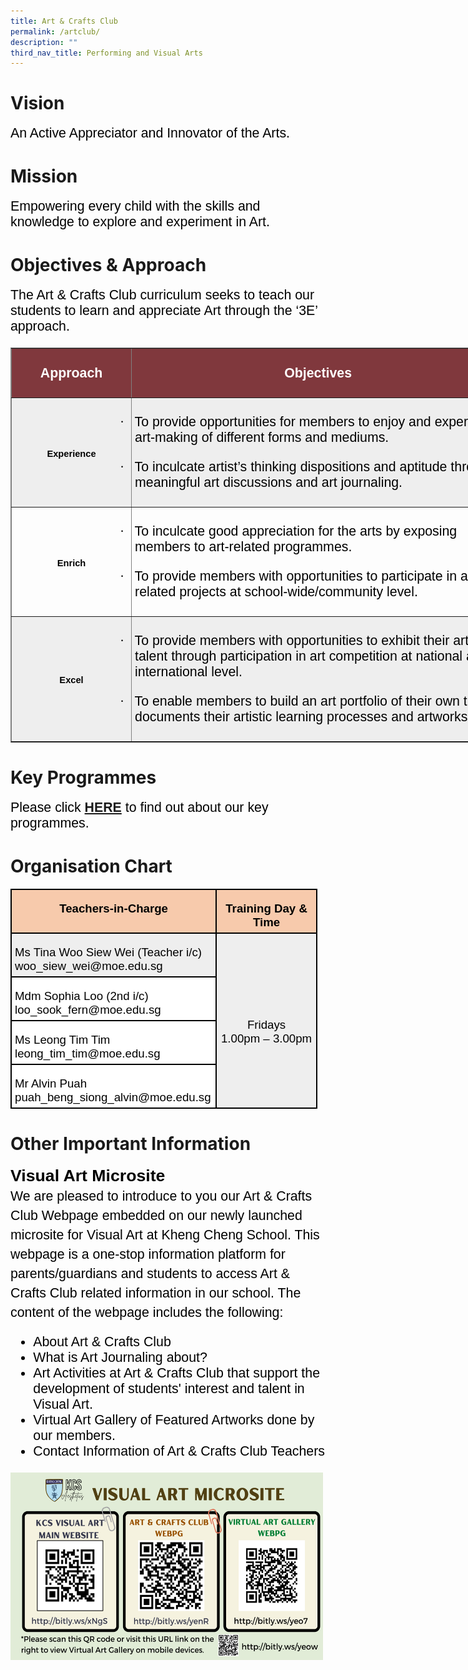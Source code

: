 ```yaml
---
title: Art & Crafts Club
permalink: /artclub/
description: ""
third_nav_title: Performing and Visual Arts
---
```

# Vision
<span style="font-size:16.0pt;font-family:Arial;color:black">An Active Appreciator and Innovator of the Arts.
	

# Mission
<span style="font-size:16.0pt;font-family:Arial;color:black">Empowering every child with the skills and knowledge to explore and experiment in Art.

# Objectives &amp; Approach
<span style="font-size:16.0pt;font-family:Arial;color:black">The Art &amp; Crafts Club curriculum seeks to teach our students to learn and appreciate Art through the ‘3E’ approach.

<span style="font-size:16.0pt;font-family:Arial;color:black">
<table class="MsoNormalTable" border="1" cellspacing="3" cellpadding="0" width="792" style="width:594.15pt;mso-cellspacing:1.5pt;mso-yfti-tbllook:1184"><tbody><tr style="mso-yfti-irow:0;mso-yfti-firstrow:yes;height:14.2pt"><td width="184" style="width:138.05pt;background:#80383D;padding:3.75pt 3.75pt 3.75pt 3.75pt;
  height:14.2pt"><p class="MsoNormal" align="center" style="text-align:center"><b><span style="font-family:&quot;Calibri&quot;,sans-serif;color:white;mso-themecolor:background1">Approach</span></b></p></td><td width="602" style="width:451.6pt;background:#80383D;padding:3.75pt 3.75pt 3.75pt 3.75pt;
  height:14.2pt"><p class="MsoNormal" align="center" style="text-align:center"><b><span style="font-family:&quot;Calibri&quot;,sans-serif;color:white;mso-themecolor:background1">Objectives</span></b></p></td></tr><tr style="mso-yfti-irow:1;height:70.7pt"><td width="184" style="width:138.05pt;background:#EEEEEE;padding:3.75pt 3.75pt 3.75pt 3.75pt;
  height:70.7pt"><p class="MsoNormal" align="center" style="text-align:center"><b><span style="font-size:11.0pt;font-family:&quot;Calibri&quot;,sans-serif;mso-ascii-theme-font:
  minor-latin;mso-hansi-theme-font:minor-latin;mso-bidi-theme-font:minor-latin;
  color:black;mso-color-alt:windowtext">Experience</span></b><b><span style="font-size:11.0pt;font-family:&quot;Calibri&quot;,sans-serif;mso-ascii-theme-font:
  minor-latin;mso-hansi-theme-font:minor-latin;mso-bidi-theme-font:minor-latin;
  color:windowtext;mso-color-alt:windowtext"></span></b></p></td><td width="602" valign="top" style="width:451.6pt;background:#EEEEEE;padding:
  3.75pt 3.75pt 3.75pt 3.75pt;height:70.7pt"><p class="MsoListParagraphCxSpFirst" style="text-indent:-.25in;mso-list:l1 level1 lfo4"><span style="font-family:Symbol;mso-fareast-font-family:Symbol;mso-bidi-font-family:
  Symbol;color:windowtext;mso-color-alt:windowtext"><span style="mso-list:Ignore">·<span style="font:7.0pt &quot;Times New Roman&quot;">&nbsp;&nbsp;&nbsp;&nbsp;&nbsp;&nbsp; </span></span></span><span style="font-family:&quot;Calibri&quot;,sans-serif;mso-ascii-theme-font:minor-latin;
  mso-hansi-theme-font:minor-latin;mso-bidi-theme-font:minor-latin;color:black;
  mso-color-alt:windowtext">To provide opportunities for members to enjoy and experience art-making of different forms and mediums.</span><span style="font-family:&quot;Calibri&quot;,sans-serif;mso-ascii-theme-font:minor-latin;
  mso-hansi-theme-font:minor-latin;mso-bidi-theme-font:minor-latin;color:windowtext;
  mso-color-alt:windowtext"></span></p><p class="MsoListParagraphCxSpLast" style="text-indent:-.25in;mso-list:l2 level1 lfo1"><span style="font-family:Symbol;mso-fareast-font-family:Symbol;mso-bidi-font-family:
  Symbol;color:windowtext;mso-color-alt:windowtext"><span style="mso-list:Ignore">·<span style="font:7.0pt &quot;Times New Roman&quot;">&nbsp;&nbsp;&nbsp;&nbsp;&nbsp;&nbsp; </span></span></span><span style="font-family:&quot;Calibri&quot;,sans-serif;mso-ascii-theme-font:minor-latin;
  mso-hansi-theme-font:minor-latin;mso-bidi-theme-font:minor-latin;color:black;
  mso-color-alt:windowtext">To inculcate artist’s thinking dispositions and aptitude through meaningful art discussions and art journaling.</span><span style="font-family:&quot;Calibri&quot;,sans-serif;mso-ascii-theme-font:minor-latin;
  mso-hansi-theme-font:minor-latin;mso-bidi-theme-font:minor-latin;color:windowtext;
  mso-color-alt:windowtext;background:white"></span></p></td></tr><tr style="mso-yfti-irow:2;height:56.45pt"><td width="184" style="width:138.05pt;padding:3.75pt 3.75pt 3.75pt 3.75pt;
  height:56.45pt"><p class="MsoNormal" align="center" style="text-align:center"><b><span style="font-size:11.0pt;font-family:&quot;Calibri&quot;,sans-serif;mso-ascii-theme-font:
  minor-latin;mso-hansi-theme-font:minor-latin;mso-bidi-theme-font:minor-latin;
  color:windowtext">Enrich</span></b></p></td><td width="602" valign="top" style="width:451.6pt;padding:3.75pt 3.75pt 3.75pt 3.75pt;
  height:56.45pt"><p class="MsoListParagraphCxSpFirst" style="text-indent:-.25in;mso-list:l0 level1 lfo2"><span style="font-family:Symbol;mso-fareast-font-family:Symbol;mso-bidi-font-family:
  Symbol;color:windowtext"><span style="mso-list:Ignore">·<span style="font:7.0pt &quot;Times New Roman&quot;">&nbsp;&nbsp;&nbsp;&nbsp;&nbsp;&nbsp; </span></span></span><span style="font-family:&quot;Calibri&quot;,sans-serif;mso-ascii-theme-font:minor-latin;
  mso-hansi-theme-font:minor-latin;mso-bidi-theme-font:minor-latin;color:windowtext">To inculcate good appreciation for the arts by exposing members to art-related programmes.</span></p><p class="MsoListParagraphCxSpLast" style="text-indent:-.25in;mso-list:l0 level1 lfo2"><span style="font-family:Symbol;mso-fareast-font-family:Symbol;mso-bidi-font-family:
  Symbol;color:windowtext"><span style="mso-list:Ignore">·<span style="font:7.0pt &quot;Times New Roman&quot;">&nbsp;&nbsp;&nbsp;&nbsp;&nbsp;&nbsp; </span></span></span><span style="font-family:&quot;Calibri&quot;,sans-serif;mso-ascii-theme-font:minor-latin;
  mso-hansi-theme-font:minor-latin;mso-bidi-theme-font:minor-latin;color:windowtext">To provide members with opportunities to participate in art-related projects at school-wide/community level.<span style="mso-spacerun:yes">&nbsp;</span></span></p></td></tr><tr style="mso-yfti-irow:3;mso-yfti-lastrow:yes;height:65.85pt"><td width="184" style="width:138.05pt;background:#EEEEEE;padding:3.75pt 3.75pt 3.75pt 3.75pt;
  height:65.85pt"><p class="MsoNormal" align="center" style="text-align:center"><b><span style="font-size:11.0pt;font-family:&quot;Calibri&quot;,sans-serif;mso-ascii-theme-font:
  minor-latin;mso-hansi-theme-font:minor-latin;mso-bidi-theme-font:minor-latin;
  color:black;mso-color-alt:windowtext">Excel</span></b><b><span style="font-size:11.0pt;font-family:&quot;Calibri&quot;,sans-serif;mso-ascii-theme-font:
  minor-latin;mso-hansi-theme-font:minor-latin;mso-bidi-theme-font:minor-latin;
  color:windowtext;mso-color-alt:windowtext"></span></b></p></td><td width="602" valign="top" style="width:451.6pt;background:#EEEEEE;padding:
  3.75pt 3.75pt 3.75pt 3.75pt;height:65.85pt"><p class="MsoListParagraphCxSpFirst" style="text-indent:-.25in;mso-list:l3 level1 lfo3"><span style="font-family:Symbol;mso-fareast-font-family:Symbol;mso-bidi-font-family:
  Symbol;color:windowtext;mso-color-alt:windowtext"><span style="mso-list:Ignore">·<span style="font:7.0pt &quot;Times New Roman&quot;">&nbsp;&nbsp;&nbsp;&nbsp;&nbsp;&nbsp; </span></span></span><span style="font-family:&quot;Calibri&quot;,sans-serif;mso-ascii-theme-font:minor-latin;
  mso-hansi-theme-font:minor-latin;mso-bidi-theme-font:minor-latin;color:black;
  mso-color-alt:windowtext">To provide members with opportunities to exhibit their artistic talent through participation in art competition at national and international level.</span><span style="font-family:&quot;Calibri&quot;,sans-serif;
  mso-ascii-theme-font:minor-latin;mso-hansi-theme-font:minor-latin;mso-bidi-theme-font:
  minor-latin;color:windowtext;mso-color-alt:windowtext"></span></p><p class="MsoListParagraphCxSpLast" style="text-indent:-.25in;mso-list:l3 level1 lfo3"><span style="font-family:Symbol;mso-fareast-font-family:Symbol;mso-bidi-font-family:
  Symbol;color:windowtext;mso-color-alt:windowtext"><span style="mso-list:Ignore">·<span style="font:7.0pt &quot;Times New Roman&quot;">&nbsp;&nbsp;&nbsp;&nbsp;&nbsp;&nbsp; </span></span></span><span style="font-family:&quot;Calibri&quot;,sans-serif;mso-ascii-theme-font:minor-latin;
  mso-hansi-theme-font:minor-latin;mso-bidi-theme-font:minor-latin;color:black;
  mso-color-alt:windowtext">To enable members to build an art portfolio of their own that documents their artistic learning processes and artworks.</span><span style="font-family:&quot;Calibri&quot;,sans-serif;mso-ascii-theme-font:minor-latin;
  mso-hansi-theme-font:minor-latin;mso-bidi-theme-font:minor-latin;color:windowtext;
  mso-color-alt:windowtext"></span></p></td></tr></tbody></table>
</span></span></span></span>

# Key Programmes
<span style="font-size:16.0pt;font-family:Arial;color:black"> Please click <a target="_Blank" href="http://bitly.ws/yenR"><b>HERE</b></a> to find out about our key programmes.
	
# Organisation Chart

<table style="width:368.25pt;background:white;border-collapse:collapse;border:none;
 mso-border-alt:solid windowtext 1.5pt;mso-yfti-tbllook:1184;mso-border-insideh:
 1.5pt solid windowtext;mso-border-insidev:1.5pt solid windowtext" width="491" cellpadding="0" cellspacing="0" border="1" class="MsoNormalTable"><tbody><tr style="mso-yfti-irow:0;mso-yfti-firstrow:yes;height:9.5pt"><td style="width:237.75pt;border:solid windowtext 1.5pt;
  background:#F7CAAC;mso-background-themecolor:accent2;mso-background-themetint:
  102;padding:3.75pt 3.75pt 3.75pt 3.75pt;height:9.5pt" valign="top" width="317"><p style="margin-bottom:0in;text-align:center;
  line-height:normal" align="center" class="MsoNormal"><b><span style="font-size:14.0pt;font-family:&quot;Arial&quot;,sans-serif;
  mso-fareast-font-family:&quot;Times New Roman&quot;;color:black">Teachers-in-Charge</span></b></p></td><td style="width:130.5pt;border:solid windowtext 1.5pt;
  border-left:none;mso-border-left-alt:solid windowtext 1.5pt;background:#F7CAAC;
  mso-background-themecolor:accent2;mso-background-themetint:102;padding:3.75pt 3.75pt 3.75pt 3.75pt;
  height:9.5pt" valign="top" width="174"><p style="margin-bottom:0in;text-align:center;
  line-height:normal" align="center" class="MsoNormal"><b><span style="font-size:14.0pt;font-family:&quot;Arial&quot;,sans-serif;
  mso-fareast-font-family:&quot;Times New Roman&quot;;color:black">Training Day &amp; Time</span></b></p></td></tr><tr style="mso-yfti-irow:1;height:19.2pt"><td style="width:237.75pt;border:solid windowtext 1.5pt;border-top:
  none;mso-border-top-alt:solid windowtext 1.5pt;background:#EEEEEE;padding:
  3.75pt 3.75pt 3.75pt 3.75pt;height:19.2pt" width="317"><p style="margin-bottom:0in;line-height:normal" class="MsoNormal"><span style="font-size:14.0pt;font-family:&quot;Arial&quot;,sans-serif;mso-fareast-font-family:
  &quot;Times New Roman&quot;;color:black">Ms Tina Woo Siew Wei (Teacher i/c)<br>woo_siew_wei@moe.edu.sg</span></p></td><td style="width:130.5pt;border-top:none;border-left:
  none;border-bottom:solid windowtext 1.5pt;border-right:solid windowtext 1.5pt;
  mso-border-top-alt:solid windowtext 1.5pt;mso-border-left-alt:solid windowtext 1.5pt;
  background:#EEEEEE;padding:3.75pt 3.75pt 3.75pt 3.75pt;height:19.2pt" rowspan="4" width="174"><p style="margin-bottom:0in;text-align:center;
  line-height:normal" align="center" class="MsoNormal"><span style="font-size:14.0pt;font-family:&quot;Arial&quot;,sans-serif;
  mso-fareast-font-family:&quot;Times New Roman&quot;;color:black"><br>Fridays<br>1.00pm – 3.00pm</span></p></td></tr><tr style="mso-yfti-irow:2;height:9.2pt"><td style="width:237.75pt;border:solid windowtext 1.5pt;border-top:
  none;mso-border-top-alt:solid windowtext 1.5pt;padding:3.75pt 3.75pt 3.75pt 3.75pt;
  height:9.2pt" width="317"><p style="margin-bottom:0in;line-height:normal" class="MsoNormal"><span style="font-size:14.0pt;font-family:&quot;Arial&quot;,sans-serif;mso-fareast-font-family:
  &quot;Times New Roman&quot;;color:black">Mdm Sophia Loo (2nd i/c)<br>loo_sook_fern@moe.edu.sg</span></p></td></tr><tr style="mso-yfti-irow:3;height:9.2pt"><td style="width:237.75pt;border:solid windowtext 1.5pt;border-top:
  none;mso-border-top-alt:solid windowtext 1.5pt;padding:3.75pt 3.75pt 3.75pt 3.75pt;
  height:9.2pt" width="317"><p style="margin-bottom:0in;line-height:normal" class="MsoNormal"><span style="font-size:14.0pt;font-family:&quot;Arial&quot;,sans-serif;mso-fareast-font-family:
  &quot;Times New Roman&quot;;color:black">Ms Leong Tim Tim<br>leong_tim_tim@moe.edu.sg</span></p></td></tr><tr style="mso-yfti-irow:4;mso-yfti-lastrow:yes;height:9.2pt"><td style="width:237.75pt;border:solid windowtext 1.5pt;border-top:
  none;mso-border-top-alt:solid windowtext 1.5pt;padding:3.75pt 3.75pt 3.75pt 3.75pt;
  height:9.2pt" width="317"><p style="margin-bottom:0in;line-height:normal" class="MsoNormal"><span style="font-size:14.0pt;font-family:&quot;Arial&quot;,sans-serif;mso-fareast-font-family:
  &quot;Times New Roman&quot;;color:black">Mr Alvin Puah<br>puah_beng_siong_alvin@moe.edu.sg</span></p></td></tr></tbody></table>

# Other Important Information
<span style="font-size:20.0pt;font-family:Arial;color:black"><b>Visual Art Microsite</b><br>
<span style="font-size:16.0pt;font-family:Arial;color:black">We are pleased to introduce to you our Art &amp; Crafts Club Webpage embedded on our newly launched microsite for Visual Art at Kheng Cheng School. This webpage is a one-stop information platform for parents/guardians and students to access Art &amp; Crafts Club related information in our school. The content of the webpage includes the following:

<span style="font-size:16.0pt;font-family:Arial;color:black">
<ul>
	<li>About Art &amp; Crafts Club
 </li><li>What is Art Journaling about?
 </li><li>Art Activities at Art &amp; Crafts Club that support the development of students' interest and talent in Visual Art.
	</li><li>Virtual Art Gallery of Featured Artworks done by our members.
	</li><li>Contact Information of Art &amp; Crafts Club Teachers
</li></ul>
	
<img align="left" style="width:500px;height:300px;margin-right:45px;" src="/images/art&amp;crafts.png"></span></span></span></span>